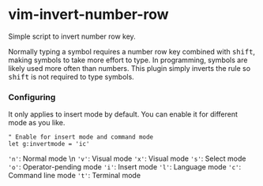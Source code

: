 # vim-invert-number-row

Simple script to invert number row key.

Normally typing a symbol requires a number row key combined with <kbd>shift</kbd>, making symbols to take more effort to type.
In programming, symbols are likely used more often than numbers.
This plugin simply inverts the rule so <kbd>shift</kbd> is not required to type symbols.


### Configuring

It only applies to insert mode by default. You can enable it for different mode as you like.

```
" Enable for insert mode and command mode
let g:invertmode = 'ic'
```

`'n'`: Normal mode \n
`'v'`: Visual mode
`'x'`: Visual mode
`'s'`: Select mode
`'o'`: Operator-pending mode
`'i'`: Insert mode
`'l'`: Language mode
`'c'`: Command line mode
`'t'`: Terminal mode
